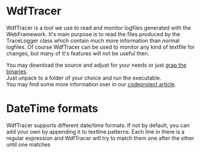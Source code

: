 WdfTracer
=========
WdfTracer is a tool we use to read and monitor logfiles generated with the WebFramework.
It's main purpose is to read the files produced by the TraceLogger class which contain much more information
than normal logfiles.
Of course WdfTracer can be used to monitor any kind of textfile for changes, but many of it's features will not
be useful then.


You may download the source and adjust for your needs or just [grap the binaries](https://github.com/ScavixSoftware/WebFramework/raw/master/tools/WdfTracer_1.0.0.8.zip).     
Just unpack to a folder of your choice and run the executable.      
You may find some more information over in our [codeproject article](http://www.codeproject.com/Articles/553018/Ultra-Rapid-PHP-Application-Development).

DateTime formats
================
WdfTracer supports different date/time formats. If not by default, you can add your own by appending it to textline.patterns.
Each  line in there is a regular expression and WdfTracer will try to match them one after the other until one matches